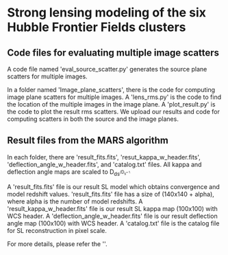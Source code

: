Strong lensing modeling of the six Hubble Frontier Fields clusters 
==================================================================

Code files for evaluating multiple image scatters
--------------------------------------------
A code file named 'eval_source_scatter.py' generates the source plane scatters for multiple images.

In a folder named 'Image_plane_scatters', there is the code for computing image plane scatters for multiple images.
A 'lens_rms.py' is the code to find the location of the multiple images in the image plane.
A 'plot_result.py' is the code to plot the result rms scatters.
We upload our results and code for computing scatters in both the source and the image planes.

Result files from the MARS algorithm
--------------------------------------------
In each folder, there are 'result_fits.fits', 'resut_kappa_w_header.fits', 'deflection_angle_w_header.fits', and 'catalog.txt' files. 
All kappa and deflection angle maps are scaled to D<sub>ds<sup>/D<sub>s<sup>= 1.

A 'result_fits.fits' file is our result SL model which obtains convergence and model redshift values.
'result_fits.fits' file has a size of (140x140 + alpha), where alpha is the number of model redshifts.
A 'result_kappa_w_header.fits' file is our result SL kappa map (100x100) with WCS header. 
A 'deflection_angle_w_header.fits' file is our result deflection angle map (100x100) with WCS header.
A 'catalog.txt' file is the catalog file for SL reconstruction in pixel scale.


For more details, please refer the ''.
